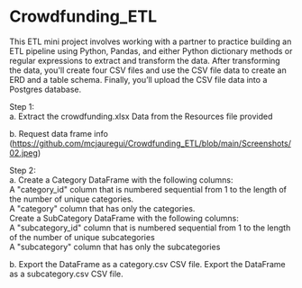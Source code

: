 # Crowdfunding_ETL

This ETL mini project involves working with a partner to practice building an ETL pipeline using Python, Pandas, and either Python dictionary methods or regular expressions to extract and transform the data. After transforming the data, you'll create four CSV files and use the CSV file data to create an ERD and a table schema. Finally, you’ll upload the CSV file data into a Postgres database.  

Step 1:   
a. Extract the crowdfunding.xlsx Data from the Resources file provided  

b. Request data frame info  
(https://github.com/mcjauregui/Crowdfunding_ETL/blob/main/Screenshots/02.jpeg)

Step 2:  
a. Create a Category DataFrame with the following columns:  
    A "category_id" column that is numbered sequential from 1 to the length of the number of unique categories.  
    A "category" column that has only the categories.  
Create a SubCategory DataFrame with the following columns:  
    A "subcategory_id" column that is numbered sequential from 1 to the length of the number of unique subcategories  
    A "subcategory" column that has only the subcategories

















b. Export the DataFrame as a category.csv CSV file.
   Export the DataFrame as a subcategory.csv CSV file.

